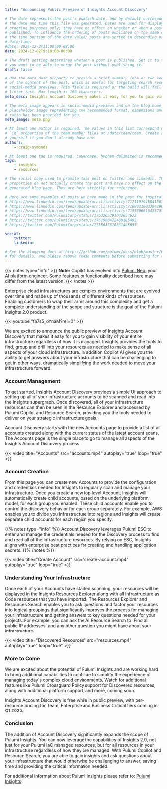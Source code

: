 ```yaml
---
title: "Announcing Public Preview of Insights Account Discovery"

# The date represents the post's publish date, and by default corresponds with
# the date and time this file was generated. Dates are used for display and
# ordering purposes only; they have no effect on whether or when a post is
# published. To influence the ordering of posts published on the same date, use
# the time portion of the date value; posts are sorted in descending order by
# date/time.
#date: 2024-12-2T11:00:00-08:00
date: 2024-12-02T9:10:00-00:00

# The draft setting determines whether a post is published. Set it to true if
# you want to be able to merge the post without publishing it.
draft: false

# Use the meta_desc property to provide a brief summary (one or two sentences)
# of the content of the post, which is useful for targeting search results or
# social-media previews. This field is required or the build will fail the
# linter test. Max length is 160 characters.
meta_desc: Insights Account Discovery makes it easy for you to gain visibility of your entire infrastructure regardless of how it is managed

# The meta_image appears in social-media previews and on the blog home page. A
# placeholder image representing the recommended format, dimensions and aspect
# ratio has been provided for you.
meta_image: meta.png

# At least one author is required. The values in this list correspond with the
# `id` properties of the team member files at /data/team/team. Create a file for
# yourself if you don't already have one.
authors:
    - craig-symonds

# At least one tag is required. Lowercase, hyphen-delimited is recommended.
tags:
    - insights
    - resources

# The social copy used to promote this post on Twitter and Linkedin. These
# properties do not actually create the post and have no effect on the
# generated blog page. They are here strictly for reference.

# Here are some examples of posts we have made in the past for inspiration:
# https://www.linkedin.com/feed/update/urn:li:activity:7171191945841561601
# https://www.linkedin.com/feed/update/urn:li:activity:7169021002394296320
# https://www.linkedin.com/feed/update/urn:li:activity:7155606616455737345
# https://twitter.com/PulumiCorp/status/1763265391042654623
# https://twitter.com/PulumiCorp/status/1762900472489185492
# https://twitter.com/PulumiCorp/status/1755637618631405655

social:
    twitter:
    linkedin:

# See the blogging docs at https://github.com/pulumi/docs/blob/master/BLOGGING.md
# for details, and please remove these comments before submitting for review.
---
```


{{< notes type="info" >}}
**Note:** Copilot has evolved into [Pulumi Neo](/product/neo/), your AI platform engineer. Some features or functionality described here may differ from the latest version.
{{< /notes >}}

Enterprise cloud infrastructures are complex environments that are evolved over time and made up of thousands of different kinds of resources. Enabling customers to wrap their arms around this complexity and get a complete understanding of the scope and structure is the goal of the Pulumi Insights 2.0 product.

<!--more-->

{{< youtube "fa7s5_oYnaM?rel=0" >}}

We are excited to announce the public preview of Insights Account Discovery that makes it easy for you to gain visibility of your entire infrastructure regardless of how it is managed. Insights provides the tools to find, group and drill into your resources as needed to make sense of all aspects of your cloud infrastructure. In addition Copilot AI gives you the ability to get answers about your infrastructure that can be challenging to get in other ways, dramatically simplifying the work needed to move your infrastructure forward.

### Account Management

To get started, Insights Account Discovery provides a simple UI approach to setting up all of your infrastructure accounts to be scanned and read into the Insights supergraph. Once discovered, all of your infrastructure resources can then be seen in the Resource Explorer and accessed by Pulumi Copilot and Resource Search, providing you the tools needed to deliver on your strategic infrastructure goals.

Account Discovery starts with the new Accounts page to provide a list of all accounts created along with the current status of the latest account scans. The Accounts page is the single place to go to manage all aspects of the Insights Account Discovery process.

{{< video title="Accounts" src="accounts.mp4" autoplay="true" loop="true" >}}

### Account Creation

From this page you can create new Accounts to provide the configuration and credentials needed for Insights to regularly scan and manage your infrastructure. Once you create a new top level Account, Insights will automatically create child accounts, based on the underlying platform model, for each group you enabled. These child accounts enable you to control the discovery behavior for each group separately. For example, AWS enables you to divide you infrastructure into regions and Insights will create separate child accounts for each region you specify.

{{% notes type="info" %}}
Account Discovery leverages Pulumi ESC to enter and manage the credentials needed for the Discovery process to find and read all of the infrastructure resources. By relying on ESC, Insights aligns with enterprise best practices for creating and handling application secrets.
{{% /notes %}}

{{< video title="Create Account" src="create-account.mp4" autoplay="true" loop="true" >}}

### Understanding Your Infrastructure

Once each of your Accounts have started scanning, your resources will be displayed in the Insights Resources Explorer along with all Infrastructure as Code resources that you have imported. The Resources Explorer and Resources Search enables you to ask questions and factor your resources into logical groupings that significantly improves the process for managing your infrastructure and getting answers to key questions needed for your projects. For example, you can ask the AI Resource Search to 'Find all public IP addresses' and any other question you might have about your infrastructure.

{{< video title="Discovered Resources" src="resources.mp4" autoplay="true" loop="true" >}}

### More to Come

We are excited about the potential of Pulumi Insights and are working hard to bring additional capabilities to continue to simplify the experience of managing today's complex cloud environments. Watch for additional features like Pulumi Crossguard Policy support for Discovered resources, along with additional platform support, and more, coming soon.

Insights Account Discovery is free while in public preview, with per-resource pricing for Team, Enterprise and Business Critical tiers coming in Q1 2025.

### Conclusion

The addition of Account Discovery significantly expands the scope of Pulumi Insights. You can now leverage the capabilities of Insights 2.0, not just for your Pulumi IaC managed resources, but for all resources in your infrastructure regardless of how they are managed. With Pulumi Copilot and Resource Search, you are able to gain insights and ask questions about your infrastructure that would otherwise be challenging to answer, saving time and providing the critical information needed.

For additional information about Pulumi Insights please refer to: [Pulumi Insights](https://www.pulumi.com/product/pulumi-insights/)
